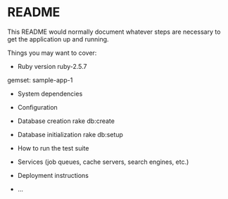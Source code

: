 # README

This README would normally document whatever steps are necessary to get the
application up and running.

Things you may want to cover:

* Ruby version
ruby-2.5.7

gemset: sample-app-1

* System dependencies

* Configuration

* Database creation
rake db:create

* Database initialization
rake db:setup

* How to run the test suite

* Services (job queues, cache servers, search engines, etc.)

* Deployment instructions

* ...
